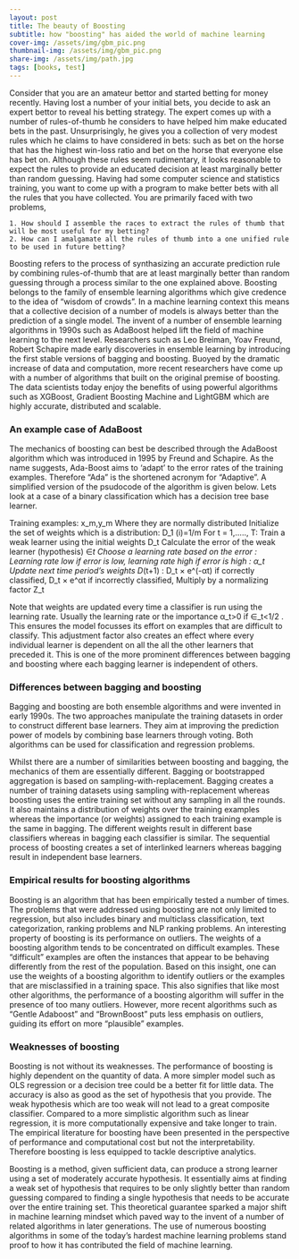 ```yaml
---
layout: post
title: The beauty of Boosting
subtitle: how "boosting" has aided the world of machine learning
cover-img: /assets/img/gbm_pic.png
thumbnail-img: /assets/img/gbm_pic.png
share-img: /assets/img/path.jpg
tags: [books, test]
---
```


Consider that you are an amateur bettor and started betting for money recently. Having lost a number of your initial bets, you decide to ask an expert bettor to reveal his betting strategy. The expert comes up with a number of rules-of-thumb he considers to have helped him make educated bets in the past. Unsurprisingly, he gives you a collection of very modest rules which he claims to have considered in bets: such as bet on the horse that has the highest win-loss ratio and bet on the horse that everyone else has bet on.  Although these rules seem rudimentary, it looks reasonable to expect the rules to provide an educated decision at least marginally better than random guessing. Having had some computer science and statistics training, you want to come up with a program to make better bets with all the rules that you have collected. You are primarily faced with two problems,

	1. How should I assemble the races to extract the rules of thumb that will be most useful for my betting?
	2. How can I amalgamate all the rules of thumb into a one unified rule to be used in future betting?
 
Boosting refers to the process of synthasizing an accurate prediction rule by combining rules-of-thumb that are at least marginally better than random guessing through a process similar to the one explained above. 
Boosting belongs to the family of ensemble learning algorithms which give credence to the idea of “wisdom of crowds”. In a machine learning context this means that a collective decision of a number of models is always better than the prediction of a single model. The invent of a number of ensemble learning algorithms in 1990s such as AdaBoost helped lift the field of machine learning to the next level. Researchers such as Leo Breiman, Yoav Freund, Robert Schapire made early discoveries in ensemble learning by introducing the first stable versions of bagging and boosting. Buoyed by the dramatic increase of data and computation, more recent researchers have come up with a number of algorithms that built on the original premise of boosting. The data scientists today enjoy the benefits of using powerful algorithms such as XGBoost, Gradient Boosting Machine and LightGBM which are highly accurate, distributed and scalable.

### An example case of AdaBoost
The mechanics of boosting can best be described through the AdaBoost algorithm which was introduced in 1995 by Freund and Schapire. As the name suggests, Ada-Boost aims to ‘adapt’ to the error rates of the training examples. Therefore “Ada” is the shortened acronym for “Adaptive”. A simplified version of the psudocode of the algorithm is given below. Lets look at a case of a binary classification which has a decision tree base learner.

Training examples:  x_m,y_m Where they are normally distributed
Initialize the set of weights which is a distribution: D_1 (i)=1/m 
For t = 1,….., T:
	Train a weak learner using the initial weights D_t
	Calculate the error of the weak learner (hypothesis) ∈_t
	Choose a learning rate based on the error : Learning rate low if error is low, learning rate high if error is high : α_t 
	Update next time period’s weights D_(t+1) :
	D_t  × e^(-αt)  if correctly classified,
	D_t  × e^αt    if incorrectly classified,
	Multiply by a normalizing factor Z_t

Note that weights are updated every time a classifier is run using the learning rate. Usually the learning rate or the importance α_t>0   if ∈_t<1/2 . This ensures the model focusses its effort on examples that are difficult to classify. This adjustment factor also creates an effect where every individual learner is dependent on all the all the other learners that preceded it. This is one of the more prominent differences between bagging and boosting where each bagging learner is independent of others.

### Differences between bagging and boosting

Bagging and boosting are both ensemble algorithms and were invented in early 1990s. The two approaches manipulate the training datasets in order to construct different base learners. They aim at improving the prediction power of models by combining base learners through voting. Both algorithms can be used for classification and regression problems.

Whilst there are a number of similarities between boosting and bagging, the mechanics of them are essentially different. Bagging or bootstrapped aggregation is based on sampling-with-replacement. Bagging creates a number of training datasets using sampling with-replacement whereas boosting uses the entire training set without any sampling in all the rounds. It also maintains a distribution of weights over the training examples whereas the importance (or weights) assigned to each training example is the same in bagging. The different weights result in different base classifiers whereas in bagging each classifier is similar. The sequential process of boosting creates a set of interlinked learners whereas bagging result in independent base learners. 

### Empirical results for boosting algorithms

Boosting is an algorithm that has been empirically tested a number of times. The problems that were addressed using boosting are not only limited to regression, but also includes binary and multiclass classification, text categorization, ranking problems and NLP ranking problems. An interesting property of boosting is its performance on outliers. The weights of a boosting algorithm tends to be concentrated on difficult examples. These “difficult” examples are often the instances that appear to be behaving differently from the rest of the population. Based on this insight, one can use the weights of a boosting algorithm to identify outliers or the examples that are misclassified in a training space. This also signifies that like most other algorithms, the performance of a boosting algorithm will suffer in the presence of too many outliers. However, more recent algorithms such as “Gentle Adaboost” and “BrownBoost” puts less emphasis on outliers, guiding its effort on more “plausible” examples.

### Weaknesses of boosting

Boosting is not without its weaknesses. The performance of boosting is highly dependent on the quantity of data. A more simpler model such as OLS regression or a decision tree could be a better fit for little data. The accuracy is also as good as the set of hypothesis that you provide. The weak hypothesis which are too weak will not lead to a great composite classifier. Compared to a more simplistic algorithm such as linear regression, it is more computationally expensive and take longer to train. The empirical literature for boosting have been presented in the perspective of performance and computational cost but not the interpretability. Therefore boosting is less equipped to tackle descriptive analytics.

Boosting is a method, given sufficient data, can produce a strong learner using a set of moderately accurate hypothesis. It essentially aims at finding a weak set of hypothesis that requires to be only slightly better than random guessing compared to finding a single hypothesis that needs to be accurate over the entire training set. This theoretical guarantee sparked a major shift in machine learning mindset which paved way to the invent of a number of related algorithms in later generations. The use of numerous boosting algorithms in some of the today’s hardest machine learning problems stand proof to how it has contributed the field of machine learning.

